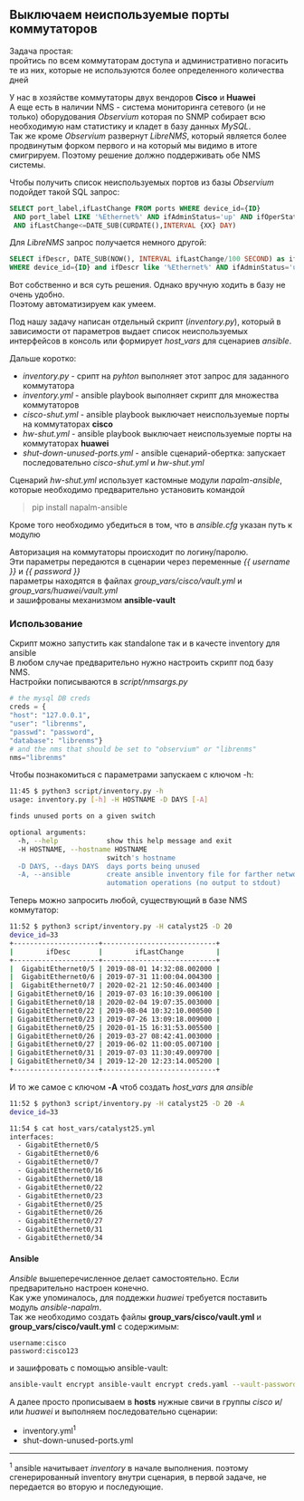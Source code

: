 ## Выключаем неиспользуемые порты коммутаторов 

Задача простая:  
пройтись по всем коммутаторам доступа и административно погасить те из них, которые не используются более определенного количества дней  

У нас в хозяйстве коммутаторы двух вендоров **Cisco** и **Huawei**  
А еще есть в наличии NMS - система мониторинга сетевого (и не только) оборудования *Observium* 
которая по SNMP собирает всю необходимую нам статистику и кладет в базу данных *MySQL*.  
Так же кроме *Observium* развернут *LibreNMS*, который является более продвинутым форком первого и на который мы видимо в итоге смигрируем. Поэтому решение должно поддерживать обе NMS системы.

Чтобы получить список неиспользуемых портов из базы *Observium* подойдет такой SQL запрос:
```sql
SELECT port_label,ifLastChange FROM ports WHERE device_id={ID}
 AND port_label LIKE '%Ethernet%' AND ifAdminStatus='up' AND ifOperStatus='down' 
 AND ifLastChange<=DATE_SUB(CURDATE(),INTERVAL {XX} DAY)
```
Для *LibreNMS* запрос получается немного другой:  
```sql
SELECT ifDescr, DATE_SUB(NOW(), INTERVAL ifLastChange/100 SECOND) as ifLastChange FROM ports \
WHERE device_id={ID} and ifDescr like '%Ethernet%' AND ifAdminStatus='up' AND ifOperStatus='down' AND ifLastChange >= 8640000*{XX}
```
Вот собственно и вся суть решения. Однако вручную ходить в базу не очень удобно.  
Поэтому автоматизируем как умеем.  

Под нашу задачу написан отдельный скрипт (*inventory.py*), который в зависимости от параметров выдает список неиспользуемых интерфейсов в консоль или формирует *host_vars* для сценариев *ansible*.

Дальше коротко:  
  * *inventory.py* - срипт на *pyhton* выполняет этот запрос для заданного коммутатора  
  * *inventory.yml* - ansible playbook выполняет скрипт для множества коммутаторов  
  * *cisco-shut.yml* - ansible playbook выключает неиспользуемые порты на коммутаторах **cisco**  
  * *hw-shut.yml* - ansible playbook выключает неиспользуемые порты на коммутаторах **huawei**  
  * *shut-down-unused-ports.yml* - ansible сценарий-обертка: запускает последовательно *cisco-shut.yml* и *hw-shut.yml* 

Сценарий *hw-shut.yml* использует кастомные модули *napalm-ansible*, которые необходимо предварительно установить командой 
> pip install napalm-ansible

Кроме того необходимо убедиться в том, что в *ansible.cfg* указан путь к модулю

Авторизация на коммутаторы происходит по логину/паролю.  
Эти параметры передаются в сценарии через переменные *{{ username }}* и *{{ password }}*  
параметры находятся в файлах *group_vars/cisco/vault.yml* и *group_vars/huawei/vault.yml*  
и зашифрованы механизмом **ansible-vault**

### Использование

Скрипт можно запустить как standalone так и в качесте inventory для ansible  
В любом случае предварительно нужно настроить скрипт под базу NMS.  
Настройки пописываются в *script/nmsargs.py*
```python
# the mysql DB creds
creds = {
"host": "127.0.0.1",
"user": "librenms",
"passwd": "password",
"database": "librenms"}
# and the nms that should be set to "observium" or "librenms"
nms="librenms"
```

Чтобы познакомиться с параметрами запускаем с ключом -h:  
```bash
11:45 $ python3 script/inventory.py -h
usage: inventory.py [-h] -H HOSTNAME -D DAYS [-A]

finds unused ports on a given switch

optional arguments:
  -h, --help            show this help message and exit
  -H HOSTNAME, --hostname HOSTNAME
                        switch's hostname
  -D DAYS, --days DAYS  days ports being unused
  -A, --ansible         create ansible inventory file for farther network
                        automation operations (no output to stdout)
```

Теперь можно запросить любой, существующий в базе NMS коммутатор:
```bash
11:52 $ python3 script/inventory.py -H catalyst25 -D 20
device_id=33
+---------------------+----------------------------+
|        ifDesc       |        ifLastChange        |
+---------------------+----------------------------+
|  GigabitEthernet0/5 | 2019-08-01 14:32:08.002000 |
|  GigabitEthernet0/6 | 2019-07-31 11:00:04.004300 |
|  GigabitEthernet0/7 | 2020-02-21 12:50:46.003400 |
| GigabitEthernet0/16 | 2019-07-03 16:10:39.006100 |
| GigabitEthernet0/18 | 2020-02-04 19:07:35.003000 |
| GigabitEthernet0/22 | 2019-08-04 10:32:10.000500 |
| GigabitEthernet0/23 | 2019-07-26 13:09:18.009000 |
| GigabitEthernet0/25 | 2020-01-15 16:31:53.005500 |
| GigabitEthernet0/26 | 2019-03-27 08:42:41.003000 |
| GigabitEthernet0/27 | 2019-06-02 11:00:05.007100 |
| GigabitEthernet0/31 | 2019-07-03 11:30:49.009700 |
| GigabitEthernet0/34 | 2019-12-20 12:23:14.005200 |
+---------------------+----------------------------+
```

И то же самое с ключом **-A** чтоб создать *host_vars* для *ansible*
```bash
11:52 $ python3 script/inventory.py -H catalyst25 -D 20 -A
device_id=33

11:54 $ cat host_vars/catalyst25.yml 
interfaces:
  - GigabitEthernet0/5
  - GigabitEthernet0/6
  - GigabitEthernet0/7
  - GigabitEthernet0/16
  - GigabitEthernet0/18
  - GigabitEthernet0/22
  - GigabitEthernet0/23
  - GigabitEthernet0/25
  - GigabitEthernet0/26
  - GigabitEthernet0/27
  - GigabitEthernet0/31
  - GigabitEthernet0/34
```

#### Ansible ####

*Ansible* вышеперечисленное делает самостоятельно. Если предварительно настроен конечно.  
Как уже упоминалось, для поддежки *huawei* требуется поставить модуль *ansible-napalm*.  
Так же необходимо создать файлы **group_vars/cisco/vault.yml** и **group_vars/cisco/vault.yml** с содержимым:
```
username:cisco
password:cisco123
```
и зашифровать с помощью ansible-vault:
```bash
ansible-vault encrypt ansible-vault encrypt creds.yaml --vault-password-file vault/vault.txt
```
  
А далее просто прописываем в **hosts** нужные свичи в группы *cisco* и/или *huawei* и выполняем последовательно сценарии: 
 - inventory.yml<sup>1</sup>  
 - shut-down-unused-ports.yml

----
<sup>1</sup> ansible начитывает *inventory* в начале выполнения. поэтому сгенерированный inventory внутри сценария, в первой задаче, не передается во вторую и последующие.